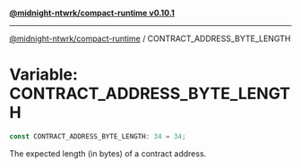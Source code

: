 [**@midnight-ntwrk/compact-runtime v0.10.1**](../README.md)

***

[@midnight-ntwrk/compact-runtime](../globals.md) / CONTRACT\_ADDRESS\_BYTE\_LENGTH

# Variable: CONTRACT\_ADDRESS\_BYTE\_LENGTH

```ts
const CONTRACT_ADDRESS_BYTE_LENGTH: 34 = 34;
```

The expected length (in bytes) of a contract address.

